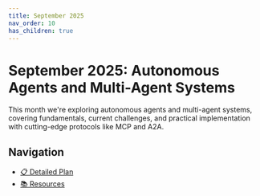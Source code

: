 ```yaml
---
title: September 2025
nav_order: 10
has_children: true
---
```


# September 2025: Autonomous Agents and Multi-Agent Systems

This month we're exploring autonomous agents and multi-agent systems, covering fundamentals, current challenges, and practical implementation with cutting-edge protocols like MCP and A2A.

## Navigation

- [📋 Detailed Plan](plan.md)
- [📚 Resources](resources.md)
